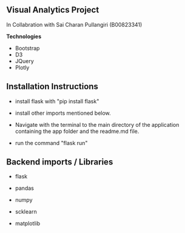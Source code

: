 ## Visual Analytics Project

In Collabration with Sai Charan Pullangiri (B00823341)

**Technologies**

 - Bootstrap
 - D3
 - JQuery
 - Plotly

 ## Installation Instructions

 - install flask with "pip install flask" 
 - install other imports mentioned below. 
 - Navigate with the terminal to the main directory of the application containing the app folder and the readme.md file.

 - run the command "flask run"

 ## Backend imports / Libraries 

 - flask

 - pandas

 - numpy

 - scklearn 

 - matplotlib
